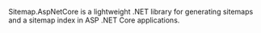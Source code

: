 Sitemap.AspNetCore is a lightweight .NET library for generating sitemaps and a sitemap index in ASP .NET Core applications.
